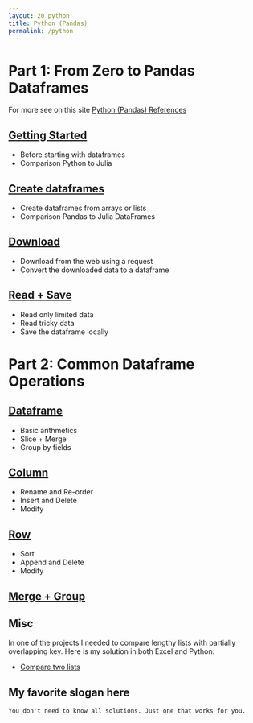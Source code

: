 ```yaml
---
layout: 20_python
title: Python (Pandas)
permalink: /python
---
```


# Part 1: From Zero to Pandas Dataframes


For more see on this site [Python (Pandas) References](python_references)

## [Getting Started](python_gettingStarted)

- Before starting with dataframes
- Comparison Python to Julia

## [Create dataframes](pandas_create)

- Create dataframes from arrays or lists
- Comparison Pandas to Julia DataFrames

## [Download](pandas_download)

- Download from the web using a request
- Convert the downloaded data to a dataframe

## [Read + Save](pandas_read)

- Read only limited data
- Read tricky data
- Save the dataframe locally

# Part 2: Common Dataframe Operations

## [Dataframe](pandas_df)

- Basic arithmetics
- Slice + Merge
- Group by fields


## [Column](pandas_columns)

- Rename and Re-order
- Insert and Delete
- Modify

## [Row](pandas_rows)

- Sort
- Append and Delete
- Modify 

## [Merge + Group](pandas_merge)



## Misc

In one of the projects I needed to compare lengthy lists with partially overlapping key. Here is my solution in both Excel and Python:

- [Compare two lists](comparetwolists)

## My favorite slogan here

>
    You don't need to know all solutions. Just one that works for you.
    